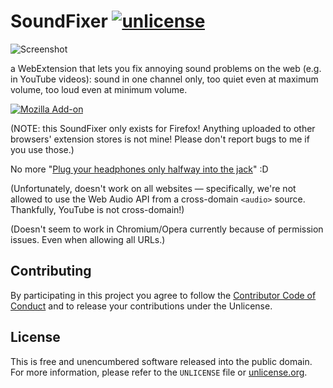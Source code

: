 # SoundFixer [![unlicense](https://img.shields.io/badge/un-license-green.svg?style=flat)](https://unlicense.org)

![Screenshot](https://addons.mozilla.org/user-media/previews/full/279/279487.png?modified=1677998068)

a WebExtension that lets you fix annoying sound problems on the web (e.g. in YouTube videos): sound in one channel only, too quiet even at maximum volume, too loud even at minimum volume.

[![Mozilla Add-on](https://img.shields.io/amo/users/soundfixer?color=rebeccapurple&logo=firefox&logoColor=white&style=for-the-badge)](https://addons.mozilla.org/firefox/addon/soundfixer/)

(NOTE: this SoundFixer only exists for Firefox! Anything uploaded to other browsers' extension stores is not mine! Please don't report bugs to me if you use those.)

No more "[Plug your headphones only halfway into the jack](https://news.ycombinator.com/item?id=11912213)" :D

(Unfortunately, doesn't work on all websites — specifically, we're not allowed to use the Web Audio API from a cross-domain `<audio>` source. Thankfully, YouTube is not cross-domain!)

(Doesn't seem to work in Chromium/Opera currently because of permission issues. Even when allowing all URLs.)

## Contributing

By participating in this project you agree to follow the [Contributor Code of Conduct](https://contributor-covenant.org/version/1/4/) and to release your contributions under the Unlicense.

## License

This is free and unencumbered software released into the public domain.  
For more information, please refer to the `UNLICENSE` file or [unlicense.org](https://unlicense.org).
